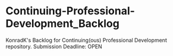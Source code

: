 # Continuing-Professional-Development_Backlog
KonradK's Backlog for Continuing(ous) Professional Development repository. Submission Deadline: OPEN
